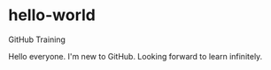 # hello-world
GitHub Training

Hello everyone.  I'm new to GitHub.  Looking forward to learn infinitely.
